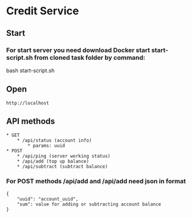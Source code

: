 # Credit Service


## Start


### For start server you need download Docker start start-script.sh from cloned task folder by command:
bash start-script.sh


## Open
    http://localhost


## API methods
    * GET
        * /api/status (account info)
            * params: uuid
    * POST
        * /api/ping (server working status)
        * /api/add (top up balance)
        * /api/subtract (subtract balance)

    
### For POST methods /api/add and /api/add need json in format
    {
        "uuid": "account_uuid",
        "sum": value for adding or subtracting account balance
    }
    